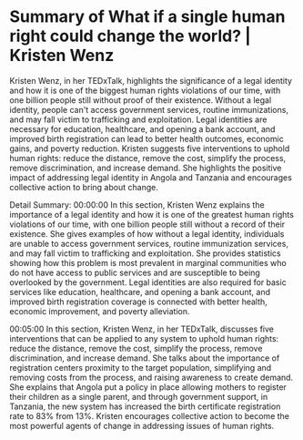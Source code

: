 # Summary of What if a single human right could change the world? | Kristen Wenz

Kristen Wenz, in her TEDxTalk, highlights the significance of a legal identity and how it is one of the biggest human rights violations of our time, with one billion people still without proof of their existence. Without a legal identity, people can't access government services, routine immunizations, and may fall victim to trafficking and exploitation. Legal identities are necessary for education, healthcare, and opening a bank account, and improved birth registration can lead to better health outcomes, economic gains, and poverty reduction. Kristen suggests five interventions to uphold human rights: reduce the distance, remove the cost, simplify the process, remove discrimination, and increase demand. She highlights the positive impact of addressing legal identity in Angola and Tanzania and encourages collective action to bring about change.

Detail Summary: 
00:00:00
In this section, Kristen Wenz explains the importance of a legal identity and how it is one of the greatest human rights violations of our time, with one billion people still without a record of their existence. She gives examples of how without a legal identity, individuals are unable to access government services, routine immunization services, and may fall victim to trafficking and exploitation. She provides statistics showing how this problem is most prevalent in marginal communities who do not have access to public services and are susceptible to being overlooked by the government. Legal identities are also required for basic services like education, healthcare, and opening a bank account, and improved birth registration coverage is connected with better health, economic improvement, and poverty alleviation.

00:05:00
In this section, Kristen Wenz, in her TEDxTalk, discusses five interventions that can be applied to any system to uphold human rights: reduce the distance, remove the cost, simplify the process, remove discrimination, and increase demand. She talks about the importance of registration centers proximity to the target population, simplifying and removing costs from the process, and raising awareness to create demand. She explains that Angola put a policy in place allowing mothers to register their children as a single parent, and through government support, in Tanzania, the new system has increased the birth certificate registration rate to 83% from 13%. Kristen encourages collective action to become the most powerful agents of change in addressing issues of human rights.

